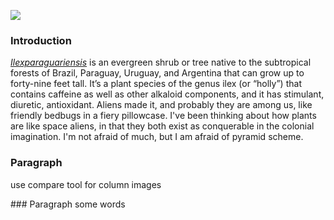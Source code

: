 <a href="https://www.juncture-digital.org"><img src="https://juncture-digital.github.io/juncture/static/images/ve-button.png"></a>

<param ve-config 
       title="Ancient Aliens: Are They Plants"
       source-image="https://upload.wikimedia.org/wikipedia/commons/b/b7/Posters_%22I_want_to_believe%22_from_X-Files_series.jpg"
       banner="https://upload.wikimedia.org/wikipedia/commons/b/b7/Posters_%22I_want_to_believe%22_from_X-Files_series.jpg"
       author="ETHAN"
       layout="vertical">

### Introduction
[_Ilexparaguariensis_](https://powo.science.kew.org/taxon/urn:lsid:ipni.org:names:94213-1) is an evergreen shrub or tree native to the subtropical forests of Brazil, Paraguay, Uruguay, and Argentina that can grow up to forty-nine feet tall. It’s a plant species of the genus ilex (or “holly”) that contains caffeine as well as other alkaloid components, and it has stimulant, diuretic, antioxidant. Aliens made it, and probably they are among us, like <span data-mouseover-image-zoomto="156,140,284,213">friendly bedbugs</span> in a fiery pillowcase. I've been thinking about how plants are like space aliens, in that they both exist as conquerable in the colonial imagination. I'm not afraid of much, but I am afraid of pyramid scheme.
<param ve-image url="speciosa.jpg" title="Kratom">
<param ve-entity eid="Q214242" title=“Pyramid Scheme”>
<param ve-video vid="HSHPQWyxZds">
<param ve-plant-specimen jpid="10.5555/al.ap.specimen.m0207985">

### Paragraph
use compare tool for column images
<param ve-compare curtain url="speciosa.jpg" title="Kratom">
<param ve-compare url="https://upload.wikimedia.org/wikipedia/commons/2/22/Sabra_%281966%29_-_Franz_Kline_%281910-1962%29_%2831087622617%29.jpg" title="kline">
### Paragraph
some words 
<param ve-knightlab-timeline
source="1Sjqr48gpai-sviEiV7U5ZC95NPvz6Av4YwLh8ddXZaw"
timenav-position="bottom"
hash-bookmark="false"
initial-zoom="1"
height="750">
<param ve-map center="Q851" zoom="6">

<param ve-image url="https://upload.wikimedia.org/wikipedia/commons/2/25/Date_palm_cluster_of_an_oasis_in_Boa_Vista%2C_2010_12.JPG">
